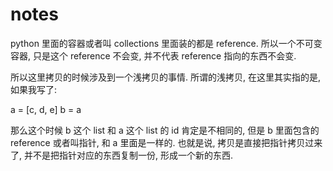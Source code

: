 # notes

python 里面的容器或者叫 collections 里面装的都是 reference. 所以一个不可变容器, 只是这个 reference 不会变, 并不代表 reference 指向的东西不会变.

所以这里拷贝的时候涉及到一个浅拷贝的事情. 所谓的浅拷贝, 在这里其实指的是, 如果我写了:

a = [c, d, e]
b = a

那么这个时候 b 这个 list 和 a 这个 list 的 id 肯定是不相同的, 但是 b 里面包含的 reference 或者叫指针, 和 a 里面是一样的. 也就是说, 拷贝是直接把指针拷贝过来了, 并不是把指针对应的东西复制一份, 形成一个新的东西.